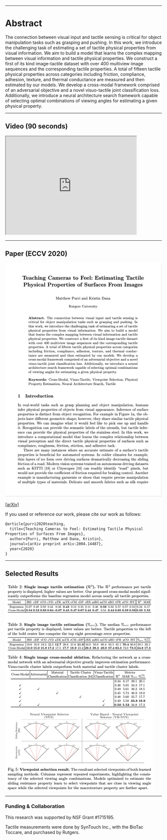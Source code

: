 * * *

# Abstract
The connection between visual input and tactile sensing is critical for object manipulation tasks such as grasping and pushing.
In this work, we introduce the challenging task of estimating a set of tactile physical properties from visual information. We aim to build a model that learns the complex mapping between visual information and tactile physical properties. We construct a first of its kind image-tactile dataset with over 400 multiview image sequences and the corresponding tactile properties. A total of fifteen tactile physical properties across categories including friction, compliance, adhesion, texture, and thermal conductance are measured and then estimated by our models. We develop a cross-modal framework comprised of an adversarial objective and a novel visuo-tactile joint classification loss. Additionally, we introduce a neural architecture search framework capable of  selecting optimal combinations of viewing angles for estimating a given physical property.

* * *

## Video (90 seconds)

<iframe width="420" height="315"
  src="https://youtu.be/J532toKnly8">
</iframe>

* * *

## Paper (ECCV 2020)
<img src="imgs/front-page.png" alt="Front page of research paper">

<a href="https://arxiv.org/pdf/2004.14487.pdf">[arXiv]</a>

If you used or reference our work, please cite our work as follows:
```
@article{purri2020teaching,
  title={Teaching Cameras to Feel: Estimating Tactile Physical Properties of Surfaces From Images},
  author={Purri, Matthew and Dana, Kristin},
  journal={arXiv preprint arXiv:2004.14487},
  year={2020}
}
```

* * *

## Selected Results
<img src="imgs/single_image_results.png">

<img src="imgs/ablation_study_result.png">

<img src="imgs/viewpoint_selection_result.png">


* * *

### Funding & Collaboration
This  research  was  supported  by  NSF  Grant  #1715195.

Tactile measurements were done by SynTouch Inc., with the BioTac Toccare, and purchased by Rutgers.

